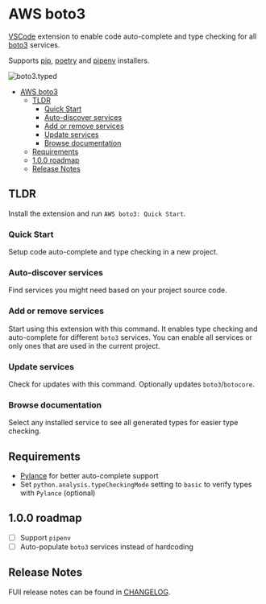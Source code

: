 # AWS boto3


[VSCode](https://code.visualstudio.com/) extension to enable code auto-complete and type checking for all [boto3](https://boto3.amazonaws.com/v1/documentation/api/latest/index.html) services.

Supports [pip](https://pypi.org/project/pip/), [poetry](https://python-poetry.org/) and [pipenv](https://pypi.org/project/pipenv/) installers.

![boto3.typed](https://raw.githubusercontent.com/vemel/mypy_boto3_builder/master/logo.png)

- [AWS boto3](#aws-boto3)
  - [TLDR](#tldr)
    - [Quick Start](#quick-start)
    - [Auto-discover services](#auto-discover-services)
    - [Add or remove services](#add-or-remove-services)
    - [Update services](#update-services)
    - [Browse documentation](#browse-documentation)
  - [Requirements](#requirements)
  - [1.0.0 roadmap](#100-roadmap)
  - [Release Notes](#release-notes)

## TLDR

Install the extension and run `AWS boto3: Quick Start`.


### Quick Start

Setup code auto-complete and type checking in a new project.

### Auto-discover services

Find services you might need based on your project source code.

### Add or remove services

Start using this extension with this command.
It enables type checking and auto-complete for different `boto3` services.
You can enable all services or only ones that are used in the current project.

### Update services

Check for updates with this command.
Optionally updates `boto3`/`botocore`.

### Browse documentation

Select any installed service to see all generated types for easier type checking.

## Requirements

- [Pylance](https://marketplace.visualstudio.com/items?itemName=ms-python.vscode-pylance)
  for better auto-complete support
- Set `python.analysis.typeCheckingMode` setting to `basic` to verify types with `Pylance` (optional)

## 1.0.0 roadmap

- [ ] Support `pipenv`
- [ ] Auto-populate `boto3` services instead of hardcoding

## Release Notes

FUll release notes can be found in [CHANGELOG](./CHANGELOG.md).
